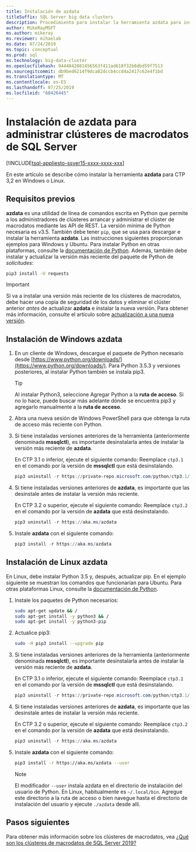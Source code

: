 ```yaml
---
title: Instalación de azdata
titleSuffix: SQL Server big data clusters
description: Procedimiento para instalar la herramienta azdata para instalar y administrar clústeres de macrodatos de SQL Server 2019 (versión preliminar).
author: MikeRayMSFT
ms.author: mikeray
ms.reviewer: mihaelab
ms.date: 07/24/2019
ms.topic: conceptual
ms.prod: sql
ms.technology: big-data-cluster
ms.openlocfilehash: 9444842081456563f411ad618f32b8dbd59f7513
ms.sourcegitcommit: db9bed6214f9dca82dccb4ccd4a2417c62e4f1bd
ms.translationtype: MT
ms.contentlocale: es-ES
ms.lasthandoff: 07/25/2019
ms.locfileid: "68426445"
---
```

# <a name="install-azdata-to-manage-sql-server-big-data-clusters"></a>Instalación de azdata para administrar clústeres de macrodatos de SQL Server

[!INCLUDE[tsql-appliesto-ssver15-xxxx-xxxx-xxx](../includes/tsql-appliesto-ssver15-xxxx-xxxx-xxx.md)]

En este artículo se describe cómo instalar la herramienta **azdata** para CTP 3,2 en Windows o Linux.

## <a id="prerequisites"></a> Requisitos previos

**azdata** es una utilidad de línea de comandos escrita en Python que permite a los administradores de clústeres arrancar y administrar el clúster de macrodatos mediante las API de REST. La versión mínima de Python necesaria es v3.5. También debe tener `pip`, que se usa para descargar e instalar la herramienta **azdata**. Las instrucciones siguientes proporcionan ejemplos para Windows y Ubuntu. Para instalar Python en otras plataformas, consulte la [documentación de Python](https://wiki.python.org/moin/BeginnersGuide/Download).
Además, también debe instalar y actualizar la versión más reciente del paquete de Python de *solicitudes*:
```bash
pip3 install -U requests
```

> [!IMPORTANT]
> Si va a instalar una versión más reciente de los clústeres de macrodatos, debe hacer una copia de seguridad de los datos y eliminar el clúster anterior *antes* de actualizar **azdata** e instalar la nueva versión. Para obtener más información, consulte el artículo sobre [actualización a una nueva versión](deployment-upgrade.md).

## <a id="windows"></a> Instalación de Windows azdata

1. En un cliente de Windows, descargue el paquete de Python necesario desde [https://www.python.org/downloads/](https://www.python.org/downloads/). Para Python 3.5.3 y versiones posteriores, al instalar Python también se instala pip3. 

   > [!TIP] 
   > Al instalar Python3, seleccione Agregar Python a la **ruta de acceso**. Si no lo hace, puede buscar más adelante dónde se encuentra pip3 y agregarlo manualmente a la **ruta de acceso**.

1. Abra una nueva sesión de Windows PowerShell para que obtenga la ruta de acceso más reciente con Python.

1. Si tiene instaladas versiones anteriores de la herramienta (anteriormente denominada **mssqlctl**), es importante desinstalarla antes de instalar la versión más reciente de **azdata**.

   En CTP 3.1 o inferior, ejecute el siguiente comando: Reemplace `ctp3.1` en el comando por la versión de **mssqlctl** que está desinstalando. 

   ```powershell
   pip3 uninstall -r https://private-repo.microsoft.com/python/ctp3.1/mssqlctl/requirements.txt
   ```

1. Si tiene instaladas versiones anteriores de **azdata**, es importante que las desinstale antes de instalar la versión más reciente.

   En CTP 3.2 o superior, ejecute el siguiente comando: Reemplace `ctp3.2` en el comando por la versión de **azdata** que está desinstalando.

   ```powershell
   pip3 uninstall -r https://aka.ms/azdata
   ```

1. Instale **azdata** con el siguiente comando:

   ```powershell
   pip3 install -r https://aka.ms/azdata
   ```

## <a id="linux"></a> Instalación de Linux azdata

En Linux, debe instalar Python 3.5 y, después, actualizar pip. En el ejemplo siguiente se muestran los comandos que funcionarían para Ubuntu. Para otras plataformas Linux, consulte la [documentación de Python](https://wiki.python.org/moin/BeginnersGuide/Download).

1. Instale los paquetes de Python necesarios:

   ```bash
   sudo apt-get update && /
   sudo apt-get install -y python3 && /
   sudo apt-get install -y python3-pip
   ```

1. Actualice pip3:

   ```bash
   sudo -H pip3 install --upgrade pip
   ```

1. Si tiene instaladas versiones anteriores de la herramienta (anteriormente denominada **mssqlctl**), es importante desinstalarla antes de instalar la versión más reciente de **azdata**.

   En CTP 3.1 o inferior, ejecute el siguiente comando: Reemplace `ctp3.1` en el comando por la versión de **mssqlctl** que está desinstalando. 

   ```powershell
   pip3 uninstall -r https://private-repo.microsoft.com/python/ctp3.1/mssqlctl/requirements.txt
   ```

1. Si tiene instaladas versiones anteriores de **azdata**, es importante que las desinstale antes de instalar la versión más reciente.

   En CTP 3.2 o superior, ejecute el siguiente comando: Reemplace `ctp3.2` en el comando por la versión de **azdata** que está desinstalando.

   ```powershell
   pip3 uninstall -r https://aka.ms/azdata
   ```

1. Instale **azdata** con el siguiente comando:

   ```bash
   pip3 install -r https://aka.ms/azdata --user
   ```

   > [!NOTE]
   > El modificador `--user` instala azdata en el directorio de instalación del usuario de Python. En Linux, habitualmente es `~/.local/bin`. Agregue este directorio a la ruta de acceso o bien navegue hasta el directorio de instalación del usuario y ejecute `./azdata` desde allí.

## <a name="next-steps"></a>Pasos siguientes

Para obtener más información sobre los clústeres de macrodatos, vea [¿Qué son los clústeres de macrodatos de SQL Server 2019?](big-data-cluster-overview.md)
